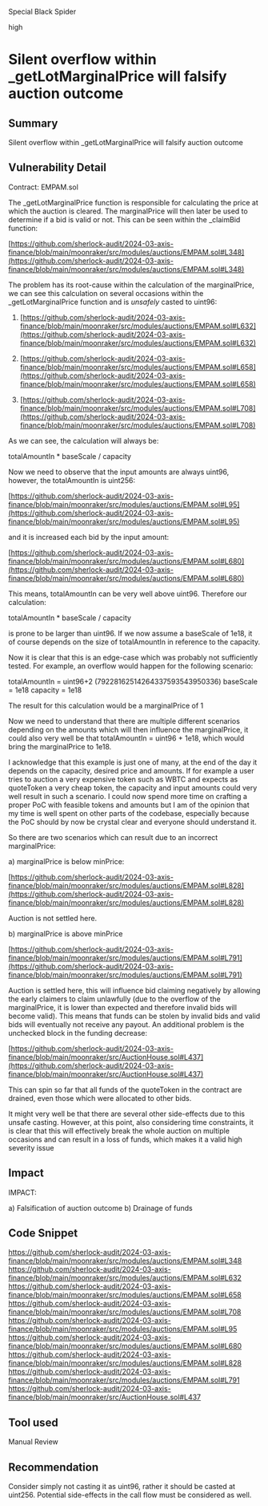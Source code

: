 Special Black Spider

high

# Silent overflow within _getLotMarginalPrice will falsify auction outcome

## Summary
Silent overflow within _getLotMarginalPrice will falsify auction outcome

## Vulnerability Detail
Contract: EMPAM.sol

The _getLotMarginalPrice function is responsible for calculating the price at which the auction is cleared. The marginalPrice will then later be used to determine if a bid is valid or not. This can be seen within the _claimBid function:

[https://github.com/sherlock-audit/2024-03-axis-finance/blob/main/moonraker/src/modules/auctions/EMPAM.sol#L348](https://github.com/sherlock-audit/2024-03-axis-finance/blob/main/moonraker/src/modules/auctions/EMPAM.sol#L348)

The problem has its root-cause within the calculation of the marginalPrice, we can see this calculation on several occasions within the _getLotMarginalPrice function and is *unsafely* casted to uint96:

1. [https://github.com/sherlock-audit/2024-03-axis-finance/blob/main/moonraker/src/modules/auctions/EMPAM.sol#L632](https://github.com/sherlock-audit/2024-03-axis-finance/blob/main/moonraker/src/modules/auctions/EMPAM.sol#L632)

2. [https://github.com/sherlock-audit/2024-03-axis-finance/blob/main/moonraker/src/modules/auctions/EMPAM.sol#L658](https://github.com/sherlock-audit/2024-03-axis-finance/blob/main/moonraker/src/modules/auctions/EMPAM.sol#L658)

3. [https://github.com/sherlock-audit/2024-03-axis-finance/blob/main/moonraker/src/modules/auctions/EMPAM.sol#L708](https://github.com/sherlock-audit/2024-03-axis-finance/blob/main/moonraker/src/modules/auctions/EMPAM.sol#L708)

As we can see, the calculation will always be:

totalAmountIn * baseScale / capacity


Now we need to observe that the input amounts are always uint96, however, the totalAmountIn is uint256:

[https://github.com/sherlock-audit/2024-03-axis-finance/blob/main/moonraker/src/modules/auctions/EMPAM.sol#L95](https://github.com/sherlock-audit/2024-03-axis-finance/blob/main/moonraker/src/modules/auctions/EMPAM.sol#L95)

and it is increased each bid by the input amount:

[https://github.com/sherlock-audit/2024-03-axis-finance/blob/main/moonraker/src/modules/auctions/EMPAM.sol#L680](https://github.com/sherlock-audit/2024-03-axis-finance/blob/main/moonraker/src/modules/auctions/EMPAM.sol#L680)

This means, totalAmountIn can be very well above uint96. Therefore our calculation:

totalAmountIn * baseScale / capacity

is prone to be larger than uint96. If we now assume a baseScale of 1e18, it of course depends on the size of totalAmountIn in reference to the capacity. 

Now it is clear that this is an edge-case which was probably not sufficiently tested. For example, an overflow would happen for the following scenario:

totalAmountIn = uint96+2 (79228162514264337593543950336)
baseScale = 1e18
capacity = 1e18

The result for this calculation would be a marginalPrice of 1

Now we need to understand that there are multiple different scenarios depending on the amounts which will then influence the marginalPrice, it could also very well be that totalAmountIn = uint96 + 1e18, which would bring the marginalPrice to 1e18.

I acknowledge that this example is just one of many, at the end of the day it depends on the capacity, desired price and amounts. If for example a user tries to auction a very expensive token such as WBTC and expects as quoteToken a very cheap token, the capacity and input amounts could very well result in such a scenario. I could now spend more time on crafting a proper PoC with feasible tokens and amounts but I am of the opinion that my time is well spent on other parts of the codebase, especially because the PoC should by now be crystal clear and everyone should understand it.

So there are two scenarios which can result due to an incorrect marginalPrice:

a) marginalPrice is below minPrice:

[https://github.com/sherlock-audit/2024-03-axis-finance/blob/main/moonraker/src/modules/auctions/EMPAM.sol#L828](https://github.com/sherlock-audit/2024-03-axis-finance/blob/main/moonraker/src/modules/auctions/EMPAM.sol#L828)

Auction is not settled here.

b) marginalPrice is above minPrice

[https://github.com/sherlock-audit/2024-03-axis-finance/blob/main/moonraker/src/modules/auctions/EMPAM.sol#L791](https://github.com/sherlock-audit/2024-03-axis-finance/blob/main/moonraker/src/modules/auctions/EMPAM.sol#L791)

Auction is settled here, this will influence bid claiming negatively by allowing the early claimers to claim unlawfully (due to the overflow of the marginalPrice, it is lower than expected and therefore invalid bids will become valid). This means that funds can be stolen by invalid bids and valid bids will eventually not receive any payout. An additional problem is the unchecked block in the funding decrease:

[https://github.com/sherlock-audit/2024-03-axis-finance/blob/main/moonraker/src/AuctionHouse.sol#L437](https://github.com/sherlock-audit/2024-03-axis-finance/blob/main/moonraker/src/AuctionHouse.sol#L437)

This can spin so far that all funds of the quoteToken in the contract are drained, even those which were allocated to other bids.


It might very well be that there are several other side-effects due to this unsafe casting. However, at this point, also considering time constraints, it is clear that this will effectively break the whole auction on multiple occasions and can result in a loss of funds, which makes it a valid high severity issue

## Impact
IMPACT: 

a) Falsification of auction outcome
b) Drainage of funds


## Code Snippet
https://github.com/sherlock-audit/2024-03-axis-finance/blob/main/moonraker/src/modules/auctions/EMPAM.sol#L348
https://github.com/sherlock-audit/2024-03-axis-finance/blob/main/moonraker/src/modules/auctions/EMPAM.sol#L632
https://github.com/sherlock-audit/2024-03-axis-finance/blob/main/moonraker/src/modules/auctions/EMPAM.sol#L658
https://github.com/sherlock-audit/2024-03-axis-finance/blob/main/moonraker/src/modules/auctions/EMPAM.sol#L708
https://github.com/sherlock-audit/2024-03-axis-finance/blob/main/moonraker/src/modules/auctions/EMPAM.sol#L95
https://github.com/sherlock-audit/2024-03-axis-finance/blob/main/moonraker/src/modules/auctions/EMPAM.sol#L680
https://github.com/sherlock-audit/2024-03-axis-finance/blob/main/moonraker/src/modules/auctions/EMPAM.sol#L828
https://github.com/sherlock-audit/2024-03-axis-finance/blob/main/moonraker/src/modules/auctions/EMPAM.sol#L791
https://github.com/sherlock-audit/2024-03-axis-finance/blob/main/moonraker/src/AuctionHouse.sol#L437



## Tool used

Manual Review

## Recommendation

Consider simply not casting it as uint96, rather it should be casted at uint256. Potential side-effects in the call flow must be considered as well.

